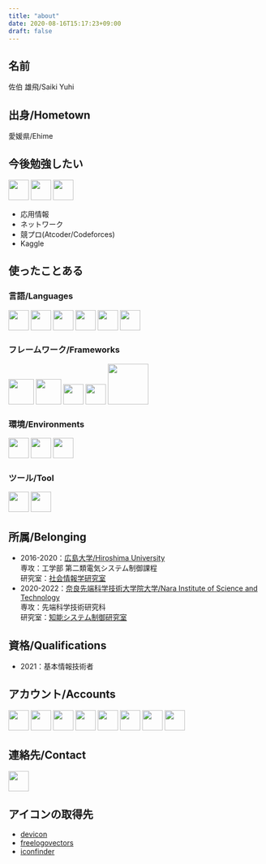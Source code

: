 ```yaml
---
title: "about"
date: 2020-08-16T15:17:23+09:00
draft: false
---
```

<!--more-->
## 名前
佐伯 雄飛/Saiki Yuhi

## 出身/Hometown
愛媛県/Ehime

## 今後勉強したい
<img src="https://cdn.jsdelivr.net/gh/devicons/devicon/icons/java/java-original-wordmark.svg" width="40px"/>
<img src="https://cdn.jsdelivr.net/gh/devicons/devicon/icons/amazonwebservices/amazonwebservices-original-wordmark.svg" width="40px"/>
<img src="https://cdn.jsdelivr.net/gh/devicons/devicon/icons/mysql/mysql-original-wordmark.svg" width="40px"/>

- 応用情報
- ネットワーク
- 競プロ(Atcoder/Codeforces)
- Kaggle

## 使ったことある
### 言語/Languages
<img src="https://cdn.jsdelivr.net/gh/devicons/devicon/icons/python/python-original-wordmark.svg"  width="40px"/>
<img src="https://cdn.jsdelivr.net/gh/devicons/devicon/icons/c/c-plain.svg" width="40px"/>
<img src="https://cdn.jsdelivr.net/gh/devicons/devicon/icons/matlab/matlab-original.svg"  width="40px"/>
<img src="https://cdn.jsdelivr.net/gh/devicons/devicon/icons/html5/html5-original-wordmark.svg"  width="40px"/>
<img src="https://cdn.jsdelivr.net/gh/devicons/devicon/icons/css3/css3-original-wordmark.svg"  width="40px"/>
<img src="https://cdn.jsdelivr.net/gh/devicons/devicon/icons/javascript/javascript-original.svg"  width="40px"/>

### フレームワーク/Frameworks
<img src="https://cdn.jsdelivr.net/gh/devicons/devicon/icons/flask/flask-original-wordmark.svg" width="50px"/>
<img src="https://cdn.jsdelivr.net/gh/devicons/devicon/icons/django/django-plain.svg" width="50px"/>
<img src="https://cdn.jsdelivr.net/gh/devicons/devicon/icons/react/react-original-wordmark.svg" width="40px"/> 
<img src="https://cdn.jsdelivr.net/gh/devicons/devicon/icons/wordpress/wordpress-original.svg" width="40px"/>
<img src=https://cdn.freelogovectors.net/wp-content/uploads/2019/02/Ros_logo.png width="80px"/>

### 環境/Environments
<img src="https://cdn.jsdelivr.net/gh/devicons/devicon/icons/apple/apple-original.svg" width="40px"/>
<img src="https://cdn.jsdelivr.net/gh/devicons/devicon/icons/ubuntu/ubuntu-plain-wordmark.svg" width="40px"/>
<img src="https://cdn.jsdelivr.net/gh/devicons/devicon/icons/docker/docker-original-wordmark.svg" width="40px"/>

### ツール/Tool
<img src="https://cdn.jsdelivr.net/gh/devicons/devicon/icons/github/github-original-wordmark.svg" width="40px"/>
<img src="https://cdn.jsdelivr.net/gh/devicons/devicon/icons/gitlab/gitlab-original-wordmark.svg" width="40px"/>

## 所属/Belonging
- 2016-2020：[広島大学/Hiroshima University](https://www.hiroshima-u.ac.jp)  
    専攻：工学部 第二類電気システム制御課程   
    研究室：[社会情報学研究室](http://www.hil.hiroshima-u.ac.jp/index.html)
- 2020-2022：[奈良先端科学技術大学院大学/Nara Institute of Science and Technology](http://www.naist.jp)  
    専攻：先端科学技術研究科  
    研究室：[知能システム制御研究室](http://genesis.naist.jp)

## 資格/Qualifications
- 2021：基本情報技術者

## アカウント/Accounts
[<img src="https://cdn.jsdelivr.net/gh/devicons/devicon/icons/linkedin/linkedin-original.svg"  width="40px"/>](https://www.linkedin.com/in/yuhi-sa/)
[<img src="https://cdn.jsdelivr.net/gh/devicons/devicon/icons/twitter/twitter-original.svg" width="40px"/>](https://twitter.com/yuhi_sa1192)
[<img src="https://cdn.jsdelivr.net/gh/devicons/devicon/icons/github/github-original.svg" width="40px"/>](https://github.com/yuhi-sa)
[<img src="https://img.atcoder.jp/assets/top/img/logo_bk.svg" width="40px"/>](https://atcoder.jp/users/yuhisaiki)
[<img src=https://cdn4.iconfinder.com/data/icons/logos-brands-5/24/codeforces-1024.png width="40px"/>](https://codeforces.com/profile/yuhi-sa)
[<img src="https://cdn4.iconfinder.com/data/icons/logos-and-brands/512/189_Kaggle_logo_logos-1024.png" width="40px"/>](https://www.kaggle.com/yuhisa)
[<img src="https://cdn.qiita.com/assets/favicons/public/apple-touch-icon-ec5ba42a24ae923f16825592efdc356f.png" width="40px"/>](https://qiita.com/yuhi-sa)
[<img src="https://connpass.com/static/img/common/sitelogo_266x132_bp.png" width="40px"/>](https://connpass.com/user/yuhi-sa/)

## 連絡先/Contact
[<img src="https://cdn0.iconfinder.com/data/icons/education-340/100/Tilda_Icons_1ed_mail-1024.png" width="40px"/>](https://docs.google.com/forms/d/e/1FAIpQLSdU2lizo_DhioQUFzlnf9YCmT-veZ-m4Hl8m1NDBRWSsQ2nIw/viewform?usp=sf_link)

## アイコンの取得先
- [devicon](https://devicon.dev)
- [freelogovectors](https://www.freelogovectors.net)
- [iconfinder](https://www.iconfinder.com)